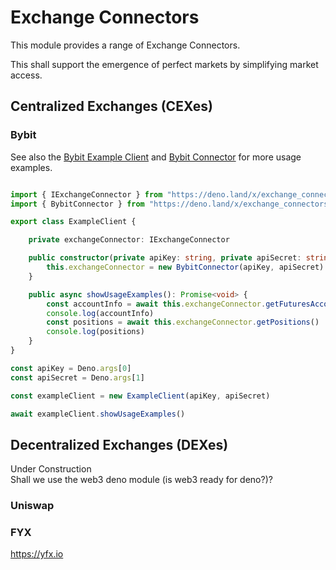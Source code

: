 # Exchange Connectors

This module provides a range of Exchange Connectors. 

This shall support the emergence of perfect markets by simplifying market access.

## Centralized Exchanges (CEXes)
### Bybit
See also the [Bybit Example Client](https://github.com/michael-spengler/exchange-connectors/blob/main/src/bybit/usage-example-client.ts) and 
[Bybit Connector](https://github.com/michael-spengler/exchange-connectors/blob/main/src/bybit/bybit-connector.ts) for more usage examples.

```ts 

import { IExchangeConnector } from "https://deno.land/x/exchange_connectors/mod-bybit.ts"
import { BybitConnector } from "https://deno.land/x/exchange_connectors/mod-bybit.ts"

export class ExampleClient {

    private exchangeConnector: IExchangeConnector

    public constructor(private apiKey: string, private apiSecret: string) {
        this.exchangeConnector = new BybitConnector(apiKey, apiSecret)
    }

    public async showUsageExamples(): Promise<void> {
        const accountInfo = await this.exchangeConnector.getFuturesAccountData()
        console.log(accountInfo)
        const positions = await this.exchangeConnector.getPositions()
        console.log(positions)
    }
}

const apiKey = Deno.args[0]
const apiSecret = Deno.args[1]

const exampleClient = new ExampleClient(apiKey, apiSecret)

await exampleClient.showUsageExamples()

```


## Decentralized Exchanges (DEXes)
Under Construction  
Shall we use the web3 deno module (is web3 ready for deno?)?


### Uniswap

### FYX
https://yfx.io


